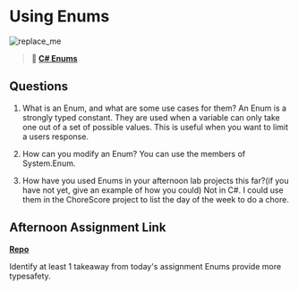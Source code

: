 # Using Enums

![replace_me](https://codeworks.blob.core.windows.net/public/assets/img/illustrations/placeholder.svg)

> **📖 [C# Enums](https://codeworksacademy.com/fs-student-guide/resources/wk10/03-Enums)**

## Questions

1. What is an Enum, and what are some use cases for them?
   An Enum is a strongly typed constant. They are used when a variable can only take one out of a set of possible values. This is useful when you want to limit a users response.

2. How can you modify an Enum?
   You can use the members of System.Enum.

3. How have you used Enums in your afternoon lab projects this far?(if you have not yet, give an example of how you could)
   Not in C#. I could use them in the ChoreScore project to list the day of the week to do a chore.

## Afternoon Assignment Link

**[Repo](https://github.com/kaylacammack/AllSpiceCSharp.git)**

Identify at least 1 takeaway from today's assignment
Enums provide more typesafety.
